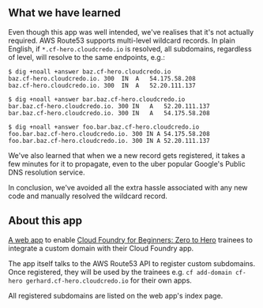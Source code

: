 ## What we have learned

Even though this app was well intended, we've realises that it's not actually
required. AWS Route53 supports multi-level wildcard records. In plain English,
if `*.cf-hero.cloudcredo.io` is resolved, all subdomains, regardless of level,
will resolve to the same endpoints, e.g.:

```
$ dig +noall +answer baz.cf-hero.cloudcredo.io
baz.cf-hero.cloudcredo.io. 300	IN	A	54.175.58.208
baz.cf-hero.cloudcredo.io. 300	IN	A	52.20.111.137

$ dig +noall +answer bar.baz.cf-hero.cloudcredo.io
bar.baz.cf-hero.cloudcredo.io. 300 IN	A	52.20.111.137
bar.baz.cf-hero.cloudcredo.io. 300 IN	A	54.175.58.208

$ dig +noall +answer foo.bar.baz.cf-hero.cloudcredo.io
foo.bar.baz.cf-hero.cloudcredo.io. 300 IN A	54.175.58.208
foo.bar.baz.cf-hero.cloudcredo.io. 300 IN A	52.20.111.137
```

We've also learned that when we a new record gets registered, it takes a few
minutes for it to propagate, even to the uber popular Google's Public DNS
resolution service.

In conclusion, we've avoided all the extra hassle associated with any new code
and manually resolved the wildcard record.

## About this app

[A web app](https://letssubdomain.platform.cloudcredo.io) to enable
[Cloud Foundry for Beginners: Zero to Hero](https://github.com/CloudCredo/training-cf-for-beginners)
trainees to integrate a custom domain with their Cloud Foundry app.

The app itself talks to the AWS Route53 API to register custom subdomains.
Once registered, they will be used by the trainees e.g.
`cf add-domain cf-hero gerhard.cf-hero.cloudcredo.io` for their own apps.

All registered subdomains are listed on the web app's index page.
